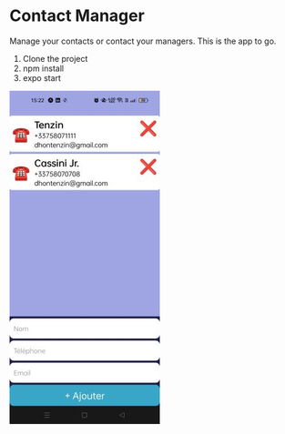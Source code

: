 # Contact Manager

Manage your contacts or contact your managers. This is the app to go.

1. Clone the project
2. npm install
3. expo start

![App Preview](assets/screenshot.jpg)
